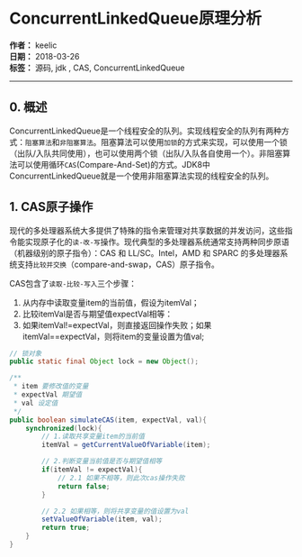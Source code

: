 # ConcurrentLinkedQueue原理分析

**作者：** keelic  
**日期：** 2018-03-26  
**标签：** 源码, jdk , CAS,  ConcurrentLinkedQueue

---

## 0. 概述
ConcurrentLinkedQueue是一个线程安全的队列。实现线程安全的队列有两种方式：`阻塞算法`和`非阻塞算法`。阻塞算法可以使用`加锁`的方式来实现，可以使用一个锁（出队/入队共同使用），也可以使用两个锁（出队/入队各自使用一个）。非阻塞算法可以使用循环`CAS`(Compare-And-Set)的方式。JDK8中ConcurrentLinkedQueue就是一个使用非阻塞算法实现的线程安全的队列。  

## 1. CAS原子操作
现代的多处理器系统大多提供了特殊的指令来管理对共享数据的并发访问，这些指令能实现原子化的`读-改-写`操作。现代典型的多处理器系统通常支持两种同步原语（机器级别的原子指令）：CAS 和 LL/SC。Intel，AMD 和 SPARC 的多处理器系统支持`比较并交换`（compare-and-swap，CAS）原子指令。  

CAS包含了`读取-比较-写入`三个步骤：  
1. 从内存中读取变量item的当前值，假设为itemVal；
2. 比较itemVal是否与期望值expectVal相等：
3. 如果itemVal!=expectVal，则直接返回操作失败；如果itemVal==expectVal，则将item的变量设置为值val;  
```java
// 锁对象
public static final Object lock = new Object();

/**
 * item 要修改值的变量
 * expectVal 期望值
 * val 设定值
 */
public boolean simulateCAS(item, expectVal, val){
    synchronized(lock){
        // 1.读取共享变量item的当前值
        itemVal = getCurrentValueOfVariable(item);

        // 2.判断变量当前值是否与期望值相等
        if(itemVal != expectVal){
            // 2.1 如果不相等，则此次cas操作失败
            return false;
        }

        // 2.2 如果相等，则将共享变量的值设置为val
        setValueOfVariable(item, val);
        return true; 
    }
}
```
